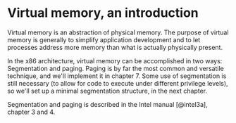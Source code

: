 # Virtual memory, an introduction

Virtual memory is an abstraction of physical memory. The purpose of virtual
memory is generally to simplify application development and to let processes
address more memory than what is actually physically present.

In the x86 architecture, virtual memory can be accomplished in two ways:
Segmentation and paging. Paging is by far the most common and versatile
technique, and we'll implement it in chapter 7. Some use of segmentation
is still necessary (to allow for code to execute under different privilege
levels), so we'll set up a minimal segmentation structure, in the next chapter.

Segmentation and paging is described in the Intel manual [@intel3a], chapter 3
and 4.
